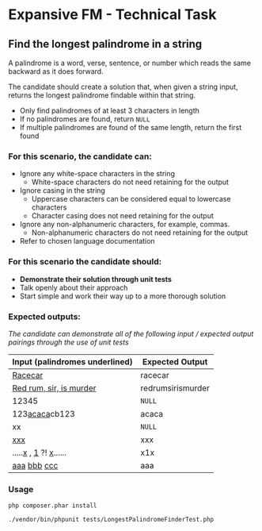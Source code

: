 # Expansive FM - Technical Task 
## Find the longest palindrome in a string

A palindrome is a word, verse, sentence, or number which reads the same backward as it
does forward.

The candidate should create a solution that, when given a string input, returns the longest
palindrome findable within that string.

* Only find palindromes of at least 3 characters in length
* If no palindromes are found, return `NULL`
* If multiple palindromes are found of the same length, return the first found

### For this scenario, the candidate can:
* Ignore any white-space characters in the string 
  * White-space characters do not need retaining for the output
* Ignore casing in the string
  * Uppercase characters can be considered equal to lowercase characters
  * Character casing does not need retaining for the output
* Ignore any non-alphanumeric characters, for example, commas.
  * Non-alphanumeric characters do not need retaining for the output
* Refer to chosen language documentation

### For this scenario the candidate should:
* **Demonstrate their solution through unit tests**
* Talk openly about their approach
* Start simple and work their way up to a more thorough solution

### Expected outputs:
_The candidate can demonstrate all of the following input / expected output pairings through the use of
unit tests_

Input (palindromes underlined) | Expected Output
--- | ---
<u>Racecar</u>|racecar
<u>Red rum, sir, is murder</u>|redrumsirismurder
12345|`NULL`
123<u>acaca</u>cb123|acaca
xx|`NULL`
<u>xxx</u>|xxx
.....<u>x</u> , <u>1</u> ?! <u>x</u>......|x1x
<u>aaa</u> <u>bbb</u> <u>ccc</u>|aaa

### Usage
`php composer.phar install`

`./vendor/bin/phpunit tests/LongestPalindromeFinderTest.php`
